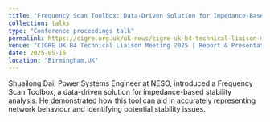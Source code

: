```yaml
---
title: "Frequency Scan Toolbox: Data-Driven Solution for Impedance-Based Stability Analysis and Network Representative"
collection: talks
type: "Conference proceedings talk"
permalink: https://cigre.org.uk/uk-news/cigre-uk-b4-technical-liaison-meeting-friday-16th-may-2025-hybrid/
venue: "CIGRE UK B4 Technical Liaison Meeting 2025 | Report & Presentations"
date: 2025-05-16
location: "Birmingham,UK"
---
```


Shuailong Dai, Power Systems Engineer at NESO, introduced a Frequency Scan Toolbox, a data-driven solution for impedance-based stability analysis. He demonstrated how this tool can aid in accurately representing network behaviour and identifying potential stability issues.
